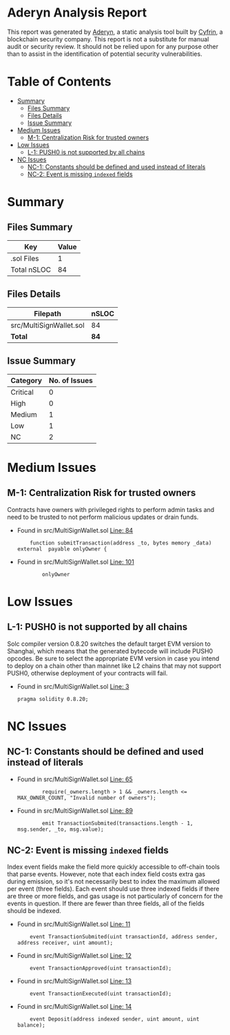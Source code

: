 # Aderyn Analysis Report

This report was generated by [Aderyn](https://github.com/Cyfrin/aderyn), a static analysis tool built by [Cyfrin](https://cyfrin.io), a blockchain security company. This report is not a substitute for manual audit or security review. It should not be relied upon for any purpose other than to assist in the identification of potential security vulnerabilities.
# Table of Contents

- [Summary](#summary)
  - [Files Summary](#files-summary)
  - [Files Details](#files-details)
  - [Issue Summary](#issue-summary)
- [Medium Issues](#medium-issues)
  - [M-1: Centralization Risk for trusted owners](#m-1-centralization-risk-for-trusted-owners)
- [Low Issues](#low-issues)
  - [L-1: PUSH0 is not supported by all chains](#l-1-push0-is-not-supported-by-all-chains)
- [NC Issues](#nc-issues)
  - [NC-1: Constants should be defined and used instead of literals](#nc-1-constants-should-be-defined-and-used-instead-of-literals)
  - [NC-2: Event is missing `indexed` fields](#nc-2-event-is-missing-indexed-fields)


# Summary

## Files Summary

| Key | Value |
| --- | --- |
| .sol Files | 1 |
| Total nSLOC | 84 |


## Files Details

| Filepath | nSLOC |
| --- | --- |
| src/MultiSignWallet.sol | 84 |
| **Total** | **84** |


## Issue Summary

| Category | No. of Issues |
| --- | --- |
| Critical | 0 |
| High | 0 |
| Medium | 1 |
| Low | 1 |
| NC | 2 |


# Medium Issues

## M-1: Centralization Risk for trusted owners

Contracts have owners with privileged rights to perform admin tasks and need to be trusted to not perform malicious updates or drain funds.

- Found in src/MultiSignWallet.sol [Line: 84](src/MultiSignWallet.sol#L84)

	```solidity
	    function submitTransaction(address _to, bytes memory _data) external  payable onlyOwner {
	```

- Found in src/MultiSignWallet.sol [Line: 101](src/MultiSignWallet.sol#L101)

	```solidity
	        onlyOwner
	```



# Low Issues

## L-1: PUSH0 is not supported by all chains

Solc compiler version 0.8.20 switches the default target EVM version to Shanghai, which means that the generated bytecode will include PUSH0 opcodes. Be sure to select the appropriate EVM version in case you intend to deploy on a chain other than mainnet like L2 chains that may not support PUSH0, otherwise deployment of your contracts will fail.

- Found in src/MultiSignWallet.sol [Line: 3](src/MultiSignWallet.sol#L3)

	```solidity
	pragma solidity 0.8.20;
	```



# NC Issues

## NC-1: Constants should be defined and used instead of literals



- Found in src/MultiSignWallet.sol [Line: 65](src/MultiSignWallet.sol#L65)

	```solidity
	        require(_owners.length > 1 && _owners.length <= MAX_OWNER_COUNT, "Invalid number of owners");
	```

- Found in src/MultiSignWallet.sol [Line: 89](src/MultiSignWallet.sol#L89)

	```solidity
	        emit TransactionSubmited(transactions.length - 1, msg.sender, _to, msg.value);
	```



## NC-2: Event is missing `indexed` fields

Index event fields make the field more quickly accessible to off-chain tools that parse events. However, note that each index field costs extra gas during emission, so it's not necessarily best to index the maximum allowed per event (three fields). Each event should use three indexed fields if there are three or more fields, and gas usage is not particularly of concern for the events in question. If there are fewer than three fields, all of the fields should be indexed.

- Found in src/MultiSignWallet.sol [Line: 11](src/MultiSignWallet.sol#L11)

	```solidity
	    event TransactionSubmited(uint transactionId, address sender, address receiver, uint amount);
	```

- Found in src/MultiSignWallet.sol [Line: 12](src/MultiSignWallet.sol#L12)

	```solidity
	    event TransactionApproved(uint transactionId);
	```

- Found in src/MultiSignWallet.sol [Line: 13](src/MultiSignWallet.sol#L13)

	```solidity
	    event TransactionExecuted(uint transactionId);
	```

- Found in src/MultiSignWallet.sol [Line: 14](src/MultiSignWallet.sol#L14)

	```solidity
	    event Deposit(address indexed sender, uint amount, uint balance);
	```



